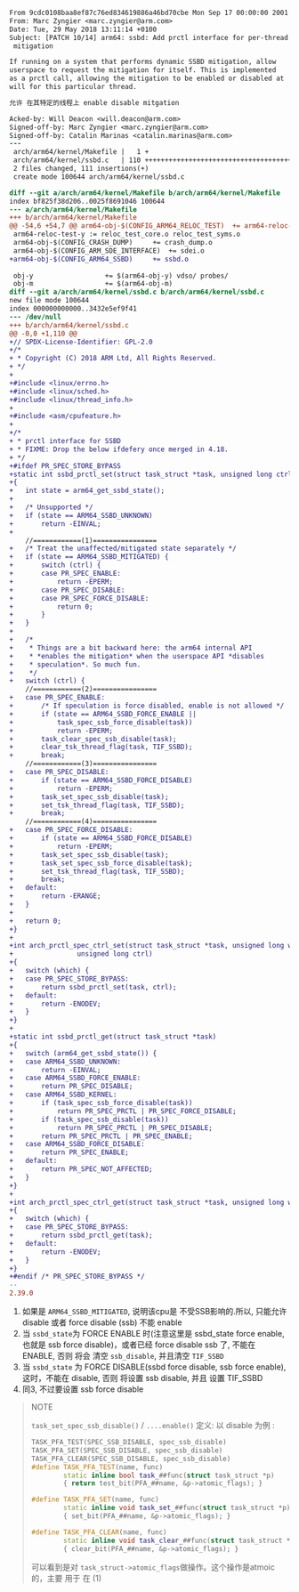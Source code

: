 ```diff
From 9cdc0108baa8ef87c76ed834619886a46bd70cbe Mon Sep 17 00:00:00 2001
From: Marc Zyngier <marc.zyngier@arm.com>
Date: Tue, 29 May 2018 13:11:14 +0100
Subject: [PATCH 10/14] arm64: ssbd: Add prctl interface for per-thread
 mitigation

If running on a system that performs dynamic SSBD mitigation, allow
userspace to request the mitigation for itself. This is implemented
as a prctl call, allowing the mitigation to be enabled or disabled at
will for this particular thread.

允许 在其特定的线程上 enable disable mitgation

Acked-by: Will Deacon <will.deacon@arm.com>
Signed-off-by: Marc Zyngier <marc.zyngier@arm.com>
Signed-off-by: Catalin Marinas <catalin.marinas@arm.com>
---
 arch/arm64/kernel/Makefile |   1 +
 arch/arm64/kernel/ssbd.c   | 110 +++++++++++++++++++++++++++++++++++++
 2 files changed, 111 insertions(+)
 create mode 100644 arch/arm64/kernel/ssbd.c

diff --git a/arch/arm64/kernel/Makefile b/arch/arm64/kernel/Makefile
index bf825f38d206..0025f8691046 100644
--- a/arch/arm64/kernel/Makefile
+++ b/arch/arm64/kernel/Makefile
@@ -54,6 +54,7 @@ arm64-obj-$(CONFIG_ARM64_RELOC_TEST)	+= arm64-reloc-test.o
 arm64-reloc-test-y := reloc_test_core.o reloc_test_syms.o
 arm64-obj-$(CONFIG_CRASH_DUMP)		+= crash_dump.o
 arm64-obj-$(CONFIG_ARM_SDE_INTERFACE)	+= sdei.o
+arm64-obj-$(CONFIG_ARM64_SSBD)		+= ssbd.o
 
 obj-y					+= $(arm64-obj-y) vdso/ probes/
 obj-m					+= $(arm64-obj-m)
diff --git a/arch/arm64/kernel/ssbd.c b/arch/arm64/kernel/ssbd.c
new file mode 100644
index 000000000000..3432e5ef9f41
--- /dev/null
+++ b/arch/arm64/kernel/ssbd.c
@@ -0,0 +1,110 @@
+// SPDX-License-Identifier: GPL-2.0
+/*
+ * Copyright (C) 2018 ARM Ltd, All Rights Reserved.
+ */
+
+#include <linux/errno.h>
+#include <linux/sched.h>
+#include <linux/thread_info.h>
+
+#include <asm/cpufeature.h>
+
+/*
+ * prctl interface for SSBD
+ * FIXME: Drop the below ifdefery once merged in 4.18.
+ */
+#ifdef PR_SPEC_STORE_BYPASS
+static int ssbd_prctl_set(struct task_struct *task, unsigned long ctrl)
+{
+	int state = arm64_get_ssbd_state();
+
+	/* Unsupported */
+	if (state == ARM64_SSBD_UNKNOWN)
+		return -EINVAL;
+
    //============(1)================
+	/* Treat the unaffected/mitigated state separately */
+	if (state == ARM64_SSBD_MITIGATED) {
+		switch (ctrl) {
+		case PR_SPEC_ENABLE:
+			return -EPERM;
+		case PR_SPEC_DISABLE:
+		case PR_SPEC_FORCE_DISABLE:
+			return 0;
+		}
+	}
+
+	/*
+	 * Things are a bit backward here: the arm64 internal API
+	 * *enables the mitigation* when the userspace API *disables
+	 * speculation*. So much fun.
+	 */
+	switch (ctrl) {
    //============(2)================
+	case PR_SPEC_ENABLE:
+		/* If speculation is force disabled, enable is not allowed */
+		if (state == ARM64_SSBD_FORCE_ENABLE ||
+		    task_spec_ssb_force_disable(task))
+			return -EPERM;
+		task_clear_spec_ssb_disable(task);
+		clear_tsk_thread_flag(task, TIF_SSBD);
+		break;
    //============(3)================
+	case PR_SPEC_DISABLE:
+		if (state == ARM64_SSBD_FORCE_DISABLE)
+			return -EPERM;
+		task_set_spec_ssb_disable(task);
+		set_tsk_thread_flag(task, TIF_SSBD);
+		break;
    //============(4)================
+	case PR_SPEC_FORCE_DISABLE:
+		if (state == ARM64_SSBD_FORCE_DISABLE)
+			return -EPERM;
+		task_set_spec_ssb_disable(task);
+		task_set_spec_ssb_force_disable(task);
+		set_tsk_thread_flag(task, TIF_SSBD);
+		break;
+	default:
+		return -ERANGE;
+	}
+
+	return 0;
+}
+
+int arch_prctl_spec_ctrl_set(struct task_struct *task, unsigned long which,
+			     unsigned long ctrl)
+{
+	switch (which) {
+	case PR_SPEC_STORE_BYPASS:
+		return ssbd_prctl_set(task, ctrl);
+	default:
+		return -ENODEV;
+	}
+}
+
+static int ssbd_prctl_get(struct task_struct *task)
+{
+	switch (arm64_get_ssbd_state()) {
+	case ARM64_SSBD_UNKNOWN:
+		return -EINVAL;
+	case ARM64_SSBD_FORCE_ENABLE:
+		return PR_SPEC_DISABLE;
+	case ARM64_SSBD_KERNEL:
+		if (task_spec_ssb_force_disable(task))
+			return PR_SPEC_PRCTL | PR_SPEC_FORCE_DISABLE;
+		if (task_spec_ssb_disable(task))
+			return PR_SPEC_PRCTL | PR_SPEC_DISABLE;
+		return PR_SPEC_PRCTL | PR_SPEC_ENABLE;
+	case ARM64_SSBD_FORCE_DISABLE:
+		return PR_SPEC_ENABLE;
+	default:
+		return PR_SPEC_NOT_AFFECTED;
+	}
+}
+
+int arch_prctl_spec_ctrl_get(struct task_struct *task, unsigned long which)
+{
+	switch (which) {
+	case PR_SPEC_STORE_BYPASS:
+		return ssbd_prctl_get(task);
+	default:
+		return -ENODEV;
+	}
+}
+#endif	/* PR_SPEC_STORE_BYPASS */
-- 
2.39.0
```
1. 如果是 `ARM64_SSBD_MITIGATED`, 说明该cpu是 不受SSB影响的.所以, 
只能允许 disable 或者 force disable (ssb) 不能 enable 
2. 当 `ssbd_state`为 FORCE ENABLE 时(注意这里是 ssbd_state force enable, 也就是
ssb force disable)，或者已经 force disable ssb 了, 不能在 
ENABLE, 否则 将会 清空 `ssb_disable`, 并且清空 `TIF_SSBD`
3. 当 `ssbd_state` 为 FORCE DISABLE(ssbd force disable, ssb force enable), 
这时，不能在 disable, 否则 将设置 ssb disable, 并且 设置 TIF_SSBD
4. 同3, 不过要设置 ssb force disable

> NOTE
>
> `task_set_spec_ssb_disable()` / `....enable()` 定义:
> 以 disable 为例 :
> ```cpp
> TASK_PFA_TEST(SPEC_SSB_DISABLE, spec_ssb_disable)
> TASK_PFA_SET(SPEC_SSB_DISABLE, spec_ssb_disable)
> TASK_PFA_CLEAR(SPEC_SSB_DISABLE, spec_ssb_disable)
> #define TASK_PFA_TEST(name, func)                                       \
>         static inline bool task_##func(struct task_struct *p)           \
>         { return test_bit(PFA_##name, &p->atomic_flags); }
> 
> #define TASK_PFA_SET(name, func)                                        \
>         static inline void task_set_##func(struct task_struct *p)       \
>         { set_bit(PFA_##name, &p->atomic_flags); }
> 
> #define TASK_PFA_CLEAR(name, func)                                      \
>         static inline void task_clear_##func(struct task_struct *p)     \
>         { clear_bit(PFA_##name, &p->atomic_flags); }
> ```
> 可以看到是对 `task_struct->atomic_flags`做操作。这个操作是atmoic的，主要
> 用于 在 (1)

